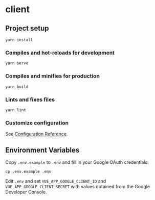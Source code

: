# client

## Project setup
```
yarn install
```

### Compiles and hot-reloads for development
```
yarn serve
```

### Compiles and minifies for production
```
yarn build
```

### Lints and fixes files
```
yarn lint
```

### Customize configuration
See [Configuration Reference](https://cli.vuejs.org/config/).

## Environment Variables

Copy `.env.example` to `.env` and fill in your Google OAuth credentials:

```
cp .env.example .env
```

Edit `.env` and set `VUE_APP_GOOGLE_CLIENT_ID` and `VUE_APP_GOOGLE_CLIENT_SECRET` with values obtained from the Google Developer Console.
